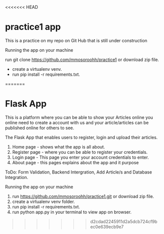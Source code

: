 <<<<<<< HEAD
# practice1 app
This is a practice on my repo on Git Hub that is still under construction



Running the app on your machine

run git clone https://github.com/mmosoroohh/practice1 or download zip file.
- create a virtualenv venv.
- run pip install -r requirements.txt.


=======
# Flask App


This is a platform where you can be able to show your Articles online
you online need to create a account with us and your article/articles can be published online for others to see.

The Flask App that enables users to register, login and upload their articles.
 1. Home page - shows what the app is all about.
 2. Register page - where you can be able to register your credentials.
 3. Login page - This page you enter your account credentials to enter.
 4. About page - this pages explains about the app and it purpose
 
ToDo: Form Validation, Backend Intergration, Add Article/s and Database Integration.

Running the app on your machine
 1. run https://github.com/mmosoroohh/practice1.git or download zip file.
 2. create a virtualenv venv folder.
 3. run pip install -r requirements.txt.
 4. run python app.py in your terminal to view app on browser.
>>>>>>> d2cdad2245911d2a5dcb724cf9bec0e639ecb9e7
